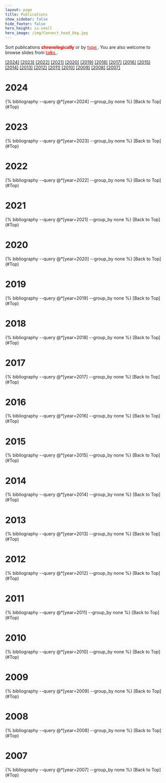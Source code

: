 ```yaml
---
layout: page
title: Publications
show_sidebar: false
hide_footer: false
hero_height: is-small
hero_image: /img/Connect_head_bkg.jpg 
---
```


<div id="hidden-pdf-links" style="display:none;">
  {% for file in site.static_files %}
    {% if file.path contains "/Publications/" and file.extname == ".pdf" %}
      <a href="{{ site.baseurl }}{{ file.path }}" target="_blank"></a>
    {% endif %}
  {% endfor %}
</div>

 

<style>
.csl-block {
    font-size: 16px;
}
.csl-title, .csl-author, .csl-event, .csl-editor, .csl-venue {
    display: block;
    position: relative;
    font-size: 16px;
}

.csl-title b {
    font-weight: 600;
}

.csl-content {
    display: inline-block;
    vertical-align: top;
    padding-left: 20px;
}

.bibliography {
   list-style-type: none;
}
</style>


<div id="Top"></div>



Sort publications <span style="color:red">
<b>chronologically</b>
</span> or by [<span style="color:red">
type
</span>](https://connect-lab.github.io/publications_by_type/). You are also welcome to browse slides from [<span style="color:red">
talks
</span>](https://connect-lab.github.io/talks).

[[2024]](#2024) [[2023]](#2023) [[2022]](#2022) [[2021]](#2021) [[2020]](#2020) [[2019]](#2019) [[2018]](#2018) [[2017]](#2017) [[2016]](#2016) [[2015]](#2015) [[2014]](#2014) [[2013]](#2013) [[2012]](#2012) [[2011]](#2011) [[2010]](#2010) [[2009]](#2009) [[2008]](#2008) [[2007]](#2007)

# 2024
<div id="2024"></div>
{% bibliography --query @*[year=2024] --group_by none %}
[Back to Top](#Top)

# 2023
<div id="2023"></div>
{% bibliography --query @*[year=2023] --group_by none %}
[Back to Top](#Top)

# 2022
<div id="2022"></div>
{% bibliography --query @*[year=2022] --group_by none %}
[Back to Top](#Top)

# 2021
<div id="2021"></div>
{% bibliography --query @*[year=2021] --group_by none %}
[Back to Top](#Top)

# 2020
<div id="2020"></div>
{% bibliography --query @*[year=2020] --group_by none %}
[Back to Top](#Top)

# 2019
<div id="2019"></div>
{% bibliography --query @*[year=2019] --group_by none %}
[Back to Top](#Top)

# 2018
<div id="2018"></div>
{% bibliography --query @*[year=2018] --group_by none %}
[Back to Top](#Top)

# 2017
<div id="2017"></div>
{% bibliography --query @*[year=2017] --group_by none %}
[Back to Top](#Top)

# 2016
<div id="2016"></div>
{% bibliography --query @*[year=2016] --group_by none %}
[Back to Top](#Top)

# 2015
<div id="2015"></div>
{% bibliography --query @*[year=2015] --group_by none %}
[Back to Top](#Top)

# 2014
<div id="2014"></div>
{% bibliography --query @*[year=2014] --group_by none %}
[Back to Top](#Top)

# 2013
<div id="2013"></div>
{% bibliography --query @*[year=2013] --group_by none %}
[Back to Top](#Top)

# 2012
<div id="2012"></div>
{% bibliography --query @*[year=2012] --group_by none %}
[Back to Top](#Top)

# 2011
<div id="2011"></div>
{% bibliography --query @*[year=2011] --group_by none %}
[Back to Top](#Top)

# 2010
<div id="2010"></div>
{% bibliography --query @*[year=2010] --group_by none %}
[Back to Top](#Top)

# 2009
<div id="2009"></div>
{% bibliography --query @*[year=2009] --group_by none %}
[Back to Top](#Top)

# 2008
<div id="2008"></div>
{% bibliography --query @*[year=2008] --group_by none %}
[Back to Top](#Top)

# 2007
<div id="2007"></div>
{% bibliography --query @*[year=2007] --group_by none %}
[Back to Top](#Top)


